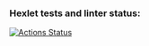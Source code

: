 ### Hexlet tests and linter status:
[![Actions Status](https://github.com/evaanov/frontend-project-44/workflows/hexlet-check/badge.svg)](https://github.com/evaanov/frontend-project-44/actions)